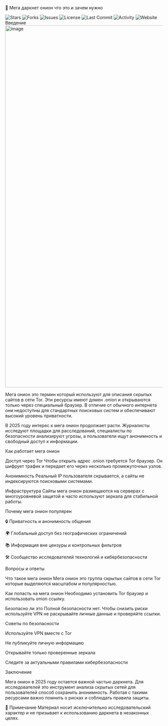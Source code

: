 🧅 Мега даркнет онион что это и зачем нужно

![Stars](https://img.shields.io/github/stars/mega-darknet-market/REPO?style=social)
![Forks](https://img.shields.io/github/forks/mega-darknet-market/REPO?style=social)
![Issues](https://img.shields.io/github/issues/mega-darknet-market/REPO)
![License](https://img.shields.io/github/license/mega-darknet-market/REPO)
![Last Commit](https://img.shields.io/github/last-commit/mega-darknet-market/REPO)
![Activity](https://img.shields.io/github/commit-activity/m/mega-darknet-market/REPO)
![Website](https://img.shields.io/website?url=https%3A%2F%2Fmega2025.top&label=site%20status)
Введение
<img width="1155" height="1155" alt="image" src="https://github.com/user-attachments/assets/b65fd8be-2ee1-431a-95f6-d3775073706f" />

Мега онион это термин который используют для описания скрытых сайтов в сети Tor. Эти ресурсы имеют домен .onion и открываются только через специальный браузер. В отличие от обычного интернета они недоступны для стандартных поисковых систем и обеспечивают высокий уровень приватности.

В 2025 году интерес к мега онион продолжает расти. Журналисты исследуют площадки для расследований, специалисты по безопасности анализируют угрозы, а пользователи ищут анонимность и свободный доступ к информации.

Как работает мега онион

Доступ через Tor
Чтобы открыть адрес .onion требуется Tor браузер. Он шифрует трафик и передает его через несколько промежуточных узлов.

Анонимность
Реальный IP пользователя скрывается, а сайты не индексируются поисковыми системами.

Инфраструктура
Сайты мега онион размещаются на серверах с многоуровневой защитой и часто используют зеркала для стабильной работы.

Почему мега онион популярен

🔒 Приватность и анонимность общения

🌍 Глобальный доступ без географических ограничений

📚 Информация вне цензуры и контрольных фильтров

🛠 Сообщество исследователей технологий и кибербезопасности

Вопросы и ответы

Что такое мега онион
Мега онион это группа скрытых сайтов в сети Tor которые выделяются масштабом и популярностью.

Как попасть на мега онион
Необходимо установить Tor браузер и использовать onion ссылку.

Безопасно ли это
Полной безопасности нет. Чтобы снизить риски используйте VPN не раскрывайте личные данные и проверяйте ссылки.

Советы по безопасности

Используйте VPN вместе с Tor

Не публикуйте личную информацию

Открывайте только проверенные зеркала

Следите за актуальными правилами кибербезопасности

Заключение

Мега онион в 2025 году остается важной частью даркнета. Для исследователей это инструмент анализа скрытых сетей для пользователей способ сохранить анонимность. Работая с такими ресурсами важно помнить о рисках и соблюдать правила защиты.

📌 Примечание Материал носит исключительно исследовательский характер и не призывает к использованию даркнета в незаконных целях.
